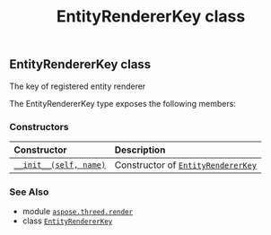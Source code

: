 ﻿---
title: EntityRendererKey class
second_title: Aspose.3D for Python via .NET API References
description: 
type: docs
weight: 40
url: /python-net/aspose.threed.render/entityrendererkey/
is_root: false
---

## EntityRendererKey class

The key of registered entity renderer



The EntityRendererKey type exposes the following members:

### Constructors
| Constructor | Description |
| :- | :- |
| [`__init__(self, name)`](/3d/python-net/aspose.threed.render/entityrendererkey/__init__/#system.string) | Constructor of [`EntityRendererKey`](/3d/python-net/aspose.threed.render/entityrendererkey) |



### See Also
* module [`aspose.threed.render`](..)
* class [`EntityRendererKey`](/3d/python-net/aspose.threed.render/entityrendererkey)
